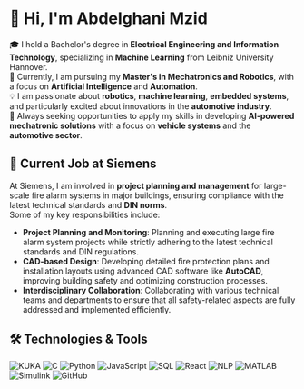 # 👋 Hi, I'm Abdelghani Mzid

🎓 I hold a Bachelor's degree in **Electrical Engineering and Information Technology**, specializing in **Machine Learning** from Leibniz University Hannover.  
🌱 Currently, I am pursuing my **Master's in Mechatronics and Robotics**, with a focus on **Artificial Intelligence** and **Automation**.  
💡 I am passionate about **robotics**, **machine learning**, **embedded systems**, and particularly excited about innovations in the **automotive industry**.  
🚀 Always seeking opportunities to apply my skills in developing **AI-powered mechatronic solutions** with a focus on **vehicle systems** and the **automotive sector**.

## 💼 Current Job at Siemens
At Siemens, I am involved in **project planning and management** for large-scale fire alarm systems in major buildings, ensuring compliance with the latest technical standards and **DIN norms**.  
Some of my key responsibilities include:

- **Project Planning and Monitoring**: Planning and executing large fire alarm system projects while strictly adhering to the latest technical standards and DIN regulations.
- **CAD-based Design**: Developing detailed fire protection plans and installation layouts using advanced CAD software like **AutoCAD**, improving building safety and optimizing construction processes.
- **Interdisciplinary Collaboration**: Collaborating with various technical teams and departments to ensure that all safety-related aspects are fully addressed and implemented efficiently.


## 🛠 Technologies & Tools

![KUKA](https://img.shields.io/badge/KUKA-Robotics-orange?style=flat&logo=robot-framework&logoColor=white)
![C](https://img.shields.io/badge/C-Programming-blue?style=flat&logo=c&logoColor=white)
![Python](https://img.shields.io/badge/Python-3.9-blue?style=flat&logo=python&logoColor=white)
![JavaScript](https://img.shields.io/badge/JavaScript-ES6+-yellow?style=flat&logo=javascript&logoColor=white)
![SQL](https://img.shields.io/badge/SQL-Database-red?style=flat&logo=postgresql&logoColor=white)
![React](https://img.shields.io/badge/React-JS-blue?style=flat&logo=react&logoColor=white)
![NLP](https://img.shields.io/badge/NLP-Natural_Language_Processing-green?style=flat&logo=machine-learning&logoColor=white)
![MATLAB](https://img.shields.io/badge/MATLAB-R2021b-orange?style=flat&logo=mathworks&logoColor=white)
![Simulink](https://img.shields.io/badge/Simulink-Simulation-blue?style=flat&logo=mathworks&logoColor=white)
![GitHub](https://img.shields.io/badge/GitHub-Version_Control-black?style=flat&logo=github&logoColor=white)
